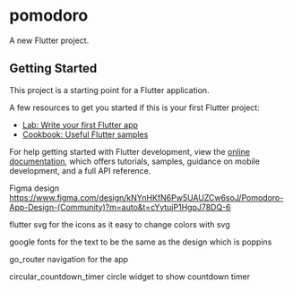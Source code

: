 # pomodoro

A new Flutter project.

## Getting Started

This project is a starting point for a Flutter application.

A few resources to get you started if this is your first Flutter project:

- [Lab: Write your first Flutter app](https://docs.flutter.dev/get-started/codelab)
- [Cookbook: Useful Flutter samples](https://docs.flutter.dev/cookbook)

For help getting started with Flutter development, view the
[online documentation](https://docs.flutter.dev/), which offers tutorials,
samples, guidance on mobile development, and a full API reference.


Figma design
https://www.figma.com/design/kNYnHKfN6Pw5UAUZCw6soJ/Pomodoro-App-Design-(Community)?m=auto&t=cYytujP1HgpJ78DQ-6

flutter svg 
for the icons as it easy to change colors with svg

google fonts
for the text to be the same as the design which is poppins

go_router
navigation for the app

circular_countdown_timer
circle widget to show countdown timer